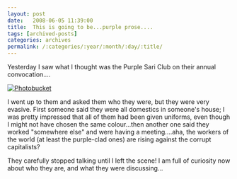 ```yaml
---
layout: post
date:	2008-06-05 11:39:00
title:  This is going to be...purple prose....
tags: [archived-posts]
categories: archives
permalink: /:categories/:year/:month/:day/:title/
---
```

Yesterday I saw what I thought was the Purple Sari Club on their annual convocation....


<a href="http://s297.photobucket.com/albums/mm205/depontis/?action=view&current=IMG_2515.jpg" target="_blank"><img src="http://i297.photobucket.com/albums/mm205/depontis/IMG_2515.jpg" border="0" alt="Photobucket"></a>


I went up to them and asked them who they were, but they were very evasive. First someone said they were all domestics in someone's house; I was pretty impressed that all of them had been given uniforms, even though I might not have chosen the same colour...then another one said they worked "somewhere else" and were having a meeting....aha, the workers of the world (at least the purple-clad ones) are rising against the corrupt capitalists? 

They carefully stopped talking until I left the scene! I am full of curiosity now about who they are, and what they were discussing...
